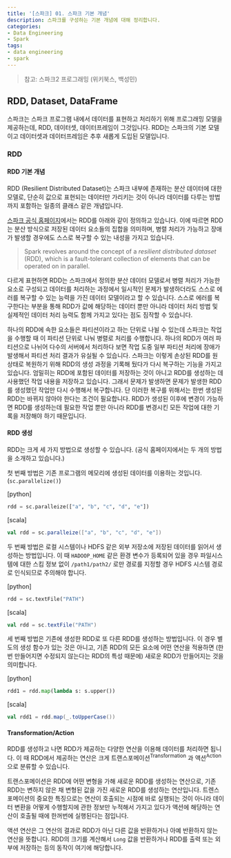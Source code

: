 ```yaml
---
title: '[스파크] 01. 스파크 기본 개념'
description: 스파크를 구성하는 기본 개념에 대해 정리합니다.
categories:
- Data Engineering
- Spark
tags:
- data engineering
- spark
---
```


> 참고: 스파크2 프로그래밍 (위키북스, 백성민)
>



## RDD, Dataset, DataFrame

스파크는 스파크 프로그램 내에서 데이터를 표현하고 처리하기 위해 프로그래밍 모델을 제공하는데, RDD, 데이터셋, 데이터프레임이 그것입니다. RDD는 스파크의 기본 모델이고 데이터셋과 데이터프레임은 추후 새롭게 도입된 모델입니다.



### RDD

#### RDD 기본 개념

RDD (Resilient Distributed Dataset)는 스파크 내부에 존재하는 분산 데이터에 대한 모델로, 단순히 값으로 표현되는 데이터만 가리키는 것이 아니라 데이터를 다루는 방법까지 포함하는 일종의 클래스 같은 개념입니다.

[스파크 공식 홈페이지](https://spark.apache.org/docs/latest/rdd-programming-guide.html#resilient-distributed-datasets-rdds)에서는 RDD를 아래와 같이 정의하고 있습니다. 이에 따르면 RDD는 분산 방식으로 저장된 데이터 요소들의 집합을 의미하며, 병렬 처리가 가능하고 장애가 발생할 경우에도 스스로 복구할 수 있는 내성을 가지고 있습니다.

> Spark revolves around the concept of a *resilient distributed dataset* (RDD), which is a fault-tolerant collection of elements that can be operated on in parallel.

다르게 표현하면 RDD는 스파크에서 정의한 분산 데이터 모델로서 병렬 처리가 가능한 요소로 구성되고 데이터를 처리하는 과정에서 일시적인 문제가 발생하더라도 스스로 에러를 복구할 수 있는 능력을 가진 데이터 모델이라고 할 수 있습니다. 스스로 에러를 복구한다는 부분을 통해 RDD가 값에 해당하는 데이터 뿐만 아니라 데이터 처리 방법 및 실제적인 데이터 처리 능력도 함께 가지고 있다는 점도 짐작할 수 있습니다.

하나의 RDD에 속한 요소들은 파티션이라고 하는 단위로 나뉠 수 있는데 스파크는 작업을 수행할 때 이 파티션 단위로 나눠 병렬로 처리를 수행합니다. 하나의 RDD가 여러 파티션으로 나뉘어 다수의 서버에서 처리하다 보면 작업 도중 일부 파티션 처리에 장애가 발생해서 파티션 처리 결과가 유실될 수 있습니다. 스파크는 이렇게 손상된 RDD를 원 상태로 복원하기 위해 RDD의 생성 과정을 기록해 뒀다가 다시 복구하는 기능을 가지고 있습니다. 엄밀히는 RDD에 포함된 데이터를 저장하는 것이 아니고 RDD를 생성하는 데 사용했던 작업 내용을 저장하고 있습니다. 그래서 문제가 발생하면 문제가 발생한 RDD를 생성했던 작업만 다시 수행해서 복구합니다. 단 이러한 복구를 위해서는 한번 생성된 RDD는 바뀌지 않아야 한다는 조건이 필요합니다. RDD가 생성된 이후에 변경이 가능하면 RDD를 생성하는데 필요한 작업 뿐만 아니라 RDD를 변경시킨 모든 작업에 대한 기록을 저장해야 하기 때문입니다.



#### RDD 생성

RDD는 크게 세 가지 방법으로 생성할 수 있습니다. (공식 홈페이지에서는 두 개의 방법을 소개하고 있습니다.) 

첫 번째 방법은 기존 프로그램의 메모리에 생성된 데이터를 이용하는 것입니다. (`sc.parallelize()`) 

[python]

```python
rdd = sc.paralleize(["a", "b", "c", "d", "e"])
```

[scala]

```scala
val rdd = sc.paralleize(["a", "b", "c", "d", "e"])
```



두 번째 방법은 로컬 시스템이나 HDFS 같은 외부 저장소에 저장된 데이터를 읽어서 생성하는 방법입니다. 이 때 `HADOOP_HOME` 같은 환경 변수가 등록되어 있을 경우 파일시스템에 대한 스킴 정보 없이 `/path1/path2/` 로만 경로를 지정할 경우 HDFS 시스템 경로로 인식되므로 주의해야 합니다.

[python]

```python
rdd = sc.textFile("PATH")
```

[scala]

```scala
val rdd = sc.textFile("PATH")
```



세 번째 방법은 기존에 생성한 RDD로 또 다른 RDD를 생성하는 방법입니다. 이 경우 별도의 생성 함수가 있는 것은 아니고, 기존 RDD의 모든 요소에 어떤 연산을 적용하면 (한번 만들어지면 수정되지 않는다는 RDD의 특성 때문에) 새로운 RDD가 만들어지는 것을 의미합니다.

[python]

```python
rdd1 = rdd.map(lambda s: s.upper())
```

[scala]

```scala
val rdd1 = rdd.map(_.toUpperCase())
```



#### Transformation/Action

RDD를 생성하고 나면 RDD가 제공하는 다양한 연산을 이용해 데이터를 처리하면 됩니다. 이 때 RDD에서 제공하는 연산은 크게 트랜스포메이션<sup>Transformation</sup> 과 액션<sup>Action</sup> 으로 분류할 수 있습니다.

트랜스포메이션은 RDD에 어떤 변형을 가해 새로운 RDD를 생성하는 연산으로, 기존 RDD는 변하지 않은 채 변형된 값을 가진 새로운 RDD를 생성하는 연산입니다. 트렌스포메이션의 중요한 특징으로는 연산이 호출되는 시점에 바로 실행되는 것이 아니라 데이터 변환을 어떻게 수행할지에 관한 정보만 누적해서 가지고 있다가 액션에 해당하는 연산이 호출될 때에 한꺼번에 실행된다는 점입니다.

액션 연산은 그 연산의 결과로 RDD가 아닌 다른 값을 반환하거나 아예 반환하지 않는 연산을 뜻합니다. RDD의 크기를 계산해서 `Long` 값을 반환하거나 RDD를 출력 또는 외부에 저장하는 등의 동작이 여기에 해당합니다.

